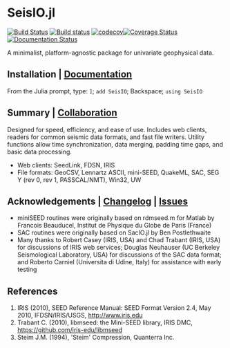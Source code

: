 # SeisIO.jl
[![Build Status](https://travis-ci.org/jpjones76/SeisIO.jl.svg?branch=master)](https://travis-ci.org/jpjones76/SeisIO.jl) [![Build status](https://ci.appveyor.com/api/projects/status/ocilv0u1sy41m934/branch/master?svg=true)](https://ci.appveyor.com/project/jpjones76/seisio-jl/branch/master) [![codecov](https://codecov.io/gh/jpjones76/SeisIO.jl/branch/master/graph/badge.svg)](https://codecov.io/gh/jpjones76/SeisIO.jl)[![Coverage Status](https://coveralls.io/repos/github/jpjones76/SeisIO.jl/badge.svg?branch=master)](https://coveralls.io/github/jpjones76/SeisIO.jl?branch=master) [![Documentation Status](https://readthedocs.org/projects/seisio/badge/?version=latest)](https://seisio.readthedocs.io/en/latest/?badge=latest)

A minimalist, platform-agnostic package for univariate geophysical data.

## Installation | [Documentation](http://seisio.readthedocs.org)
From the Julia prompt, type: `]`; `add SeisIO`; Backspace; `using SeisIO`

## Summary | [Collaboration](docs/CONTRIBUTE.md)
Designed for speed, efficiency, and ease of use. Includes web clients, readers for common seismic data formats, and fast file writers. Utility functions allow time synchronization, data merging, padding time gaps, and basic data processing.

* Web clients: SeedLink, FDSN, IRIS
* File formats: GeoCSV, Lennartz ASCII, mini-SEED, QuakeML, SAC, SEG Y (rev 0, rev 1, PASSCAL/NMT), Win32, UW

## Acknowledgements |  [Changelog](docs/CHANGELOG.md) | [Issues](docs/ISSUES.md)
* miniSEED routines were originally based on rdmseed.m for Matlab by Francois Beauducel, Institut de Physique du Globe de Paris (France)
* SAC routines were originally based on SacIO.jl by Ben Postlethwaite
* Many thanks to Robert Casey (IRIS, USA) and Chad Trabant (IRIS, USA) for discussions of IRIS web services; Douglas Neuhauser (UC Berkeley Seismological Laboratory, USA) for discussions of the SAC data format; and Roberto Carniel (Universita di Udine, Italy) for assistance with early testing

## References
1. IRIS (2010), SEED Reference Manual: SEED Format Version 2.4, May 2010, IFDSN/IRIS/USGS, http://www.iris.edu
2. Trabant C. (2010), libmseed: the Mini-SEED library, IRIS DMC, https://github.com/iris-edu/libmseed
3. Steim J.M. (1994), 'Steim' Compression, Quanterra Inc.
